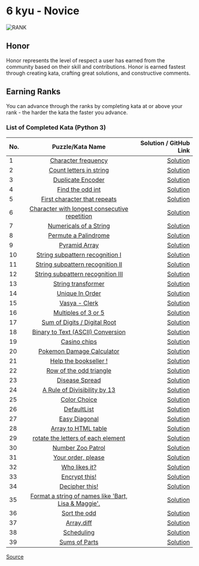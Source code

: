 # 6 kyu - Novice

![RANK](https://github.com/ikostan/codewars/blob/master/img/copy-rank-kyu.png)

## Honor

Honor represents the level of respect a user has earned from the community
based on their skill and contributions. Honor is earned fastest through
creating kata, crafting great solutions, and constructive comments.

## Earning Ranks

You can advance through the ranks by completing kata at or above your
rank - the harder the kata the faster you advance.

### List of Completed Kata (Python 3)
<!-- markdownlint-disable MD013 -->
| No. |                                                      Puzzle/Kata Name                                                       |                                                                               Solution / GitHub Link |
|-----|:---------------------------------------------------------------------------------------------------------------------------:|-----------------------------------------------------------------------------------------------------:|
| 1   |                        [Character frequency](https://www.codewars.com/kata/53e895e28f9e66a56900011a)                        |                [Solution](https://github.com/ikostan/codewars/tree/master/kyu_6/character_frequency) |
| 2   |                      [Count letters in string](https://www.codewars.com/kata/5808ff71c7cfa1c6aa00006d)                      |            [Solution](https://github.com/ikostan/codewars/tree/master/kyu_6/count_letters_in_string) |
| 3   |                         [Duplicate Encoder](https://www.codewars.com/kata/54b42f9314d9229fd6000d9c)                         |                  [Solution](https://github.com/ikostan/codewars/tree/master/kyu_6/duplicate_encoder) |
| 4   |                         [Find the odd int](https://www.codewars.com/kata/54da5a58ea159efa38000836)                          |                   [Solution](https://github.com/ikostan/codewars/tree/master/kyu_6/find_the_odd_int) |
| 5   |                   [First character that repeats](https://www.codewars.com/kata/54f9f4d7c41722304e000bbb)                    |       [Solution](https://github.com/ikostan/codewars/tree/master/kyu_6/first_character_that_repeats) |
| 6   |           [Character with longest consecutive repetition](https://www.codewars.com/kata/586d6cefbcc21eed7a001155)           |                 [Solution](https://github.com/ikostan/codewars/tree/master/kyu_6/longest_repetition) |
| 7   |                      [Numericals of a String](https://www.codewars.com/kata/5b4070144d7d8bbfe7000001)                       |               [Solution](https://github.com/ikostan/codewars/tree/master/kyu_6/numericals_of_string) |
| 8   |                       [Permute a Palindrome](https://www.codewars.com/kata/58ae6ae22c3aaafc58000079)                        |               [Solution](https://github.com/ikostan/codewars/tree/master/kyu_6/permute_a_palindrome) |
| 9   |                           [Pyramid Array](https://www.codewars.com/kata/515f51d438015969f7000013)                           |                      [Solution](https://github.com/ikostan/codewars/tree/master/kyu_6/pyramid_array) |
| 10  |                  [String subpattern recognition I](https://www.codewars.com/kata/5a49f074b3bfa89b4c00002b)                  |    [Solution](https://github.com/ikostan/codewars/tree/master/kyu_6/string_subpattern_recognition_1) |
| 11  |                 [String subpattern recognition II](https://www.codewars.com/kata/5a4a391ad8e145cdee0000c4)                  |    [Solution](https://github.com/ikostan/codewars/tree/master/kyu_6/string_subpattern_recognition_2) |
| 12  |                 [String subpattern recognition III](https://www.codewars.com/kata/5a4a2973d8e14586c700000a)                 |    [Solution](https://github.com/ikostan/codewars/tree/master/kyu_6/string_subpattern_recognition_3) |
| 13  |                        [String transformer](https://www.codewars.com/kata/5878520d52628a092f0002d0)                         |                 [Solution](https://github.com/ikostan/codewars/tree/master/kyu_6/string_transformer) |
| 14  |                          [Unique In Order](https://www.codewars.com/kata/54e6533c92449cc251001667)                          |                    [Solution](https://github.com/ikostan/codewars/tree/master/kyu_6/unique_in_order) |
| 15  |                           [Vasya - Clerk](https://www.codewars.com/kata/555615a77ebc7c2c8a0000b8)                           |                        [Solution](https://github.com/ikostan/codewars/tree/master/kyu_6/vasya_clerk) |
| 16  |                        [Multiples of 3 or 5](https://www.codewars.com/kata/514b92a657cdc65150000006)                        |                [Solution](https://github.com/ikostan/codewars/tree/master/kyu_6/multiples_of_3_or_5) |
| 17  |                   [Sum of Digits / Digital Root](https://www.codewars.com/kata/541c8630095125aba6000c00)                    |         [Solution](https://github.com/ikostan/codewars/tree/master/kyu_6/sum_of_digits_digital_root) |
| 18  |                 [Binary to Text (ASCII) Conversion](https://www.codewars.com/kata/5583d268479559400d000064)                 |    [Solution](https://github.com/ikostan/codewars/tree/master/kyu_6/binary_to_text_ascii_conversion) |
| 19  |                           [Casino chips](https://www.codewars.com/kata/5e0b72d2d772160011133654)                            |                       [Solution](https://github.com/ikostan/codewars/tree/master/kyu_6/casino_chips) |
| 20  |                     [Pokemon Damage Calculator](https://www.codewars.com/kata/536e9a7973130a06eb000e9f)                     |          [Solution](https://github.com/ikostan/codewars/tree/master/kyu_6/pokemon_damage_calculator) |
| 21  |                       [Help the bookseller !](https://www.codewars.com/kata/54dc6f5a224c26032800005c)                       |                [Solution](https://github.com/ikostan/codewars/tree/master/kyu_6/help_the_bookseller) |
| 22  |                      [Row of the odd triangle](https://www.codewars.com/kata/5d5a7525207a674b71aa25b5)                      |            [Solution](https://github.com/ikostan/codewars/tree/master/kyu_6/row_of_the_odd_triangle) |
| 23  |                          [Disease Spread](https://www.codewars.com/kata/566543703c72200f0b0000c9)                           |                     [Solution](https://github.com/ikostan/codewars/tree/master/kyu_6/disease_spread) |
| 24  |                   [A Rule of Divisibility by 13](https://www.codewars.com/kata/564057bc348c7200bd0000ff)                    |       [Solution](https://github.com/ikostan/codewars/tree/master/kyu_6/a_rule_of_divisibility_by_13) |
| 25  |                           [Color Choice](https://www.codewars.com/kata/55be10de92aad5ef28000023)                            |                       [Solution](https://github.com/ikostan/codewars/tree/master/kyu_6/color_choice) |
| 26  |                            [DefaultList](https://www.codewars.com/kata/5e882048999e6c0023412908)                            |                       [Solution](https://github.com/ikostan/codewars/tree/master/kyu_6/default_list) |
| 27  |                           [Easy Diagonal](https://www.codewars.com/kata/559b8e46fa060b2c6a0000bf)                           |                      [Solution](https://github.com/ikostan/codewars/tree/master/kyu_6/easy_diagonal) |
| 28  |                        [Array to HTML table](https://www.codewars.com/kata/5e7e4b7cd889f7001728fd4a)                        |                [Solution](https://github.com/ikostan/codewars/tree/master/kyu_6/array_to_html_table) |
| 29  |                [rotate the letters of each element](https://www.codewars.com/kata/5e98712b7de14f0026ef1cc1)                 | [Solution](https://github.com/ikostan/codewars/tree/master/kyu_6/rotate_the_letters_of_each_element) |
| 30  |                         [Number Zoo Patrol](https://www.codewars.com/kata/5276c18121e20900c0000235)                         |                  [Solution](https://github.com/ikostan/codewars/tree/master/kyu_6/number_zoo_patrol) |
| 31  |                        [Your order, please](https://www.codewars.com/kata/55c45be3b2079eccff00010f)                         |                  [Solution](https://github.com/ikostan/codewars/tree/master/kyu_6/your_order_please) |
| 32  |                           [Who likes it?](https://www.codewars.com/kata/5266876b8f4bf2da9b000362)                           |                       [Solution](https://github.com/ikostan/codewars/tree/master/kyu_6/who_likes_it) |
| 33  |                           [Encrypt this!](https://www.codewars.com/kata/5848565e273af816fb000449)                           |                       [Solution](https://github.com/ikostan/codewars/tree/master/kyu_6/encrypt_this) |
| 34  |                                [Decipher this!](https://www.codewars.com/kata/decipher-this)                                |                      [Solution](https://github.com/ikostan/codewars/tree/master/kyu_6/decipher_this) |
| 35  |       [Format a string of names like 'Bart, Lisa & Maggie'.](https://www.codewars.com/kata/53368a47e38700bd8300030d)        |             [Solution](https://github.com/ikostan/codewars/tree/master/kyu_6/format_string_of_names) |
| 36  |                           [Sort the odd](https://www.codewars.com/kata/578aa45ee9fd15ff4600090d)                            |                       [Solution](https://github.com/ikostan/codewars/tree/master/kyu_6/sort_the_odd) |
| 37  |                            [Array.diff](https://www.codewars.com/kata/523f5d21c841566fde000009)                             |                         [Solution](https://github.com/ikostan/codewars/tree/master/kyu_6/array_diff) |
| 38  |                            [Scheduling](https://www.codewars.com/kata/550cc572b9e7b563be00054f)                             |                        [Solution](https://github.com/ikostan/codewars/tree/master/kyu_6/scheduling ) |
| 39  |                           [Sums of Parts](https://www.codewars.com/kata/5ce399e0047a45001c853c2b)                           |                     [Solution](https://github.com/ikostan/codewars/tree/master/kyu_6/sums_of_parts ) |

<!-- markdownlint-enable MD013 -->
[Source](https://www.codewars.com/about)